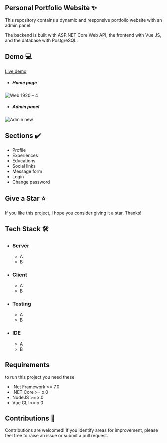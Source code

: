 <h2> Personal Portfolio Website ✨ </h2>
<p>This repository contains a dynamic and responsive portfolio website with an admin panel.</p>
<p>The backend is built with ASP.NET Core Web API, the frontend with Vue JS, and the database with PostgreSQL.</p>

<h2>Demo 💻 </h2>

[Live demo](http://www.sara-rasoulian.ir/)

- <h5>Home page</h5>
![Web 1920 – 4](https://github.com/SaraRasoulian/DotNet-Vue-Portfolio-Website/assets/51083712/6052b0fc-8de0-4683-b73f-4d96f89f317e)

- <h5>Admin panel</h5>
![Admin new](https://github.com/SaraRasoulian/DotNet-Vue-Portfolio-Website/assets/51083712/dbd59886-8985-4481-8e93-1dedbf5b2219)


<h2>Sections ✔️</h2>

* Profile
* Experiences
* Educations
* Social links
* Message form
* Login
* Change password


<h2>Give a Star ⭐ </h2>
<p>If you like this project, I hope you consider giving it a star. Thanks!</p>


<h2>Tech Stack 🛠️ </h2>

- ### Server
  - A
  - B
- ### Client
  - A
  - B
- ### Testing
  - A
  - B
- ### IDE
  - A
  - B


  
<h2>Requirements </h2>
<p>to run this project you need these</p>

- .Net Framework >= 7.0
- .NET Core >= x.0
- NodeJS >= x.0
- Vue CLI >= x.0

<h2>Contributions 🤝</h2>
<p>Contributions are welcomed! If you identify areas for improvement, please feel free to raise an issue or submit a pull request.</p>

